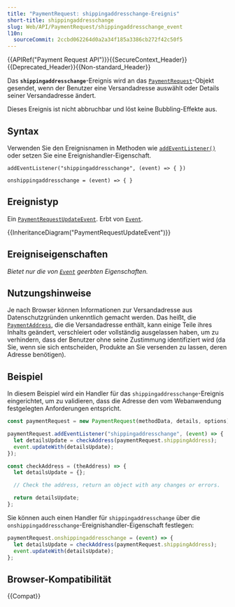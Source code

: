 ```yaml
---
title: "PaymentRequest: shippingaddresschange-Ereignis"
short-title: shippingaddresschange
slug: Web/API/PaymentRequest/shippingaddresschange_event
l10n:
  sourceCommit: 2ccbd062264d0a2a34f185a3386cb272f42c50f5
---
```


{{APIRef("Payment Request API")}}{{SecureContext_Header}}{{Deprecated_Header}}{{Non-standard_Header}}

Das **`shippingaddresschange`**-Ereignis wird an das [`PaymentRequest`](/de/docs/Web/API/PaymentRequest)-Objekt gesendet, wenn der Benutzer eine Versandadresse auswählt oder Details seiner Versandadresse ändert.

Dieses Ereignis ist nicht abbruchbar und löst keine Bubbling-Effekte aus.

## Syntax

Verwenden Sie den Ereignisnamen in Methoden wie [`addEventListener()`](/de/docs/Web/API/EventTarget/addEventListener) oder setzen Sie eine Ereignishandler-Eigenschaft.

```js-nolint
addEventListener("shippingaddresschange", (event) => { })

onshippingaddresschange = (event) => { }
```

## Ereignistyp

Ein [`PaymentRequestUpdateEvent`](/de/docs/Web/API/PaymentRequestUpdateEvent). Erbt von [`Event`](/de/docs/Web/API/Event).

{{InheritanceDiagram("PaymentRequestUpdateEvent")}}

## Ereigniseigenschaften

_Bietet nur die von [`Event`](/de/docs/Web/API/Event) geerbten Eigenschaften._

## Nutzungshinweise

Je nach Browser können Informationen zur Versandadresse aus Datenschutzgründen unkenntlich gemacht werden. Das heißt, die [`PaymentAddress`](/de/docs/Web/API/PaymentAddress), die die Versandadresse enthält, kann einige Teile ihres Inhalts geändert, verschleiert oder vollständig ausgelassen haben, um zu verhindern, dass der Benutzer ohne seine Zustimmung identifiziert wird (da Sie, wenn sie sich entscheiden, Produkte an Sie versenden zu lassen, deren Adresse benötigen).

## Beispiel

In diesem Beispiel wird ein Handler für das `shippingaddresschange`-Ereignis eingerichtet, um zu validieren, dass die Adresse den vom Webanwendung festgelegten Anforderungen entspricht.

```js
const paymentRequest = new PaymentRequest(methodData, details, options);

paymentRequest.addEventListener("shippingaddresschange", (event) => {
  let detailsUpdate = checkAddress(paymentRequest.shippingAddress);
  event.updateWith(detailsUpdate);
});

const checkAddress = (theAddress) => {
  let detailsUpdate = {};

  // Check the address, return an object with any changes or errors.

  return detailsUpdate;
};
```

Sie können auch einen Handler für `shippingaddresschange` über die `onshippingaddresschange`-Ereignishandler-Eigenschaft festlegen:

```js
paymentRequest.onshippingaddresschange = (event) => {
  let detailsUpdate = checkAddress(paymentRequest.shippingAddress);
  event.updateWith(detailsUpdate);
};
```

## Browser-Kompatibilität

{{Compat}}

